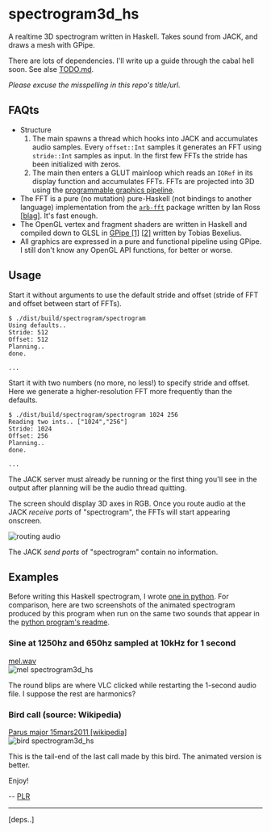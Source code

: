 # spectrogram3d_hs

A realtime 3D spectrogram written in Haskell. Takes sound from JACK, and draws a mesh with GPipe.

There are lots of dependencies. I'll write up a guide through the cabal hell soon. See alse [TODO.md](https://github.com/plredmond/spectogram3d_hs/blob/master/TODO.md).

*Please excuse the misspelling in this repo's title/url.*

## FAQts

* Structure
  1. The main spawns a thread which hooks into JACK and accumulates audio samples. Every `offset::Int` samples it generates an FFT using `stride::Int` samples as input. In the first few FFTs the stride has been initialized with zeros.
  2. The main then enters a GLUT mainloop which reads an `IORef` in its display function and accumulates FFTs. FFTs are projected into 3D using the [programmable graphics pipeline](http://www.arcsynthesis.org/gltut/).
* The FFT is a pure (no mutation) pure-Haskell (not bindings to another language) implementation from the [`arb-fft`](http://hackage.haskell.org/package/arb-fft) package written by Ian Ross [[blag]](http://www.skybluetrades.net/haskell-fft-index.html). It's fast enough.
* The OpenGL vertex and fragment shaders are written in Haskell and compiled down to GLSL in [GPipe [1]](https://github.com/tobbebex/GPipe) [[2]](http://hackage.haskell.org/package/GPipe) written by Tobias Bexelius.
* All graphics are expressed in a pure and functional pipeline using GPipe. I still don't know any OpenGL API functions, for better or worse.

## Usage

Start it without arguments to use the default stride and offset (stride of FFT and offset between start of FFTs).

```
$ ./dist/build/spectrogram/spectrogram
Using defaults..
Stride: 512
Offset: 512
Planning..
done.

...
```

Start it with two numbers (no more, no less!) to specify stride and offset. Here we generate a higher-resolution FFT more frequently than the defaults.

```
$ ./dist/build/spectrogram/spectrogram 1024 256
Reading two ints.. ["1024","256"]
Stride: 1024
Offset: 256
Planning..
done.

...
```

The JACK server must already be running or the first thing you'll see in the output after planning will be the audio thread quitting.

The screen should display 3D axes in RGB. Once you route audio at the JACK *receive ports* of "spectrogram", the FFTs will start appearing onscreen.

![routing audio](https://raw.github.com/plredmond/spectogram3d_hs/master/examples/jackpilot.png)

The JACK *send ports* of "spectrogram" contain no information.

## Examples

Before writing this Haskell spectrogram, I wrote [one in python](https://github.com/plredmond/spectrogrampy). For comparison, here are two screenshots of the animated spectrogram produced by this program when run on the same two sounds that appear in the [python program's readme](https://github.com/plredmond/spectrogrampy/blob/master/README.md).

### Sine at 1250hz and 650hz sampled at 10kHz for 1 second

[mel.wav](https://raw.github.com/plredmond/spectrogrampy/master/examples/mel.wav)  
![mel spectrogram3d_hs](https://raw.github.com/plredmond/spectogram3d_hs/master/examples/mel.png)

The round blips are where VLC clicked while restarting the 1-second audio file. I suppose the rest are harmonics?

### Bird call (source: Wikipedia)

[Parus major 15mars2011 [wikipedia]](http://en.wikipedia.org/wiki/File:Parus_major_15mars2011.ogg)  
![bird spectrogram3d_hs](https://raw.github.com/plredmond/spectogram3d_hs/master/examples/bird.png)

This is the tail-end of the last call made by this bird. The animated version is better.

Enjoy!

-- [PLR](http://f06mote.com)

---

[deps..]
